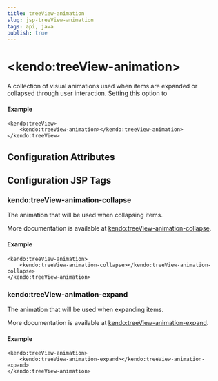 ```yaml
---
title: treeView-animation
slug: jsp-treeView-animation
tags: api, java
publish: true
---
```


# \<kendo:treeView-animation\>

A collection of visual animations used when items are expanded or collapsed through user interaction.
Setting this option to

#### Example
    <kendo:treeView>
        <kendo:treeView-animation></kendo:treeView-animation>
    </kendo:treeView>

## Configuration Attributes


##  Configuration JSP Tags

### kendo:treeView-animation-collapse

The animation that will be used when collapsing items.

More documentation is available at [kendo:treeView-animation-collapse](treeview/animation-collapse).

#### Example

    <kendo:treeView-animation>
        <kendo:treeView-animation-collapse></kendo:treeView-animation-collapse>
    </kendo:treeView-animation>

### kendo:treeView-animation-expand

The animation that will be used when expanding items.

More documentation is available at [kendo:treeView-animation-expand](treeview/animation-expand).

#### Example

    <kendo:treeView-animation>
        <kendo:treeView-animation-expand></kendo:treeView-animation-expand>
    </kendo:treeView-animation>

